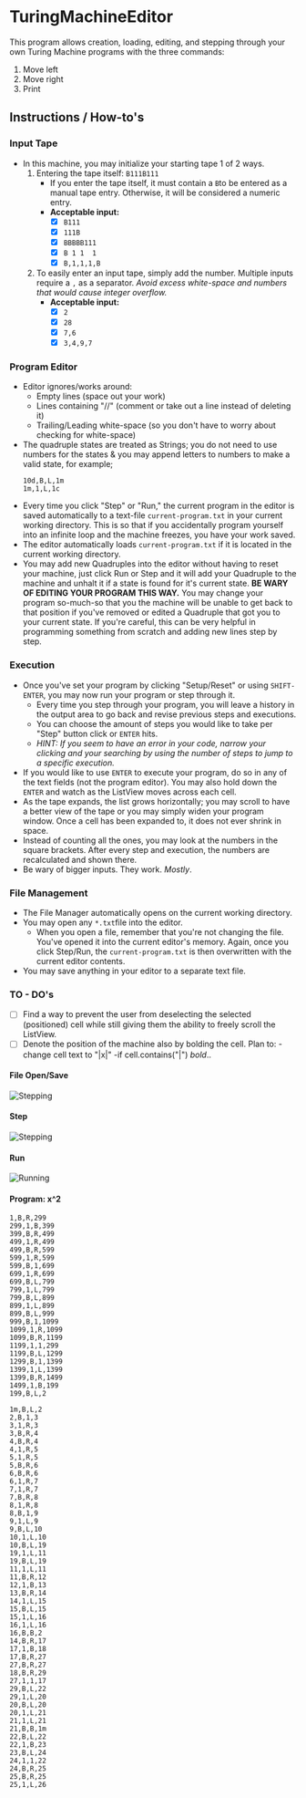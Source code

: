 
# TuringMachineEditor
This program allows creation, loading, editing, and stepping through your own Turing Machine programs with the three commands:
1. Move left
2. Move right
3. Print

## Instructions / How-to's

### Input Tape

 - In this machine, you may initialize your starting tape 1 of 2 ways.
	 1. Entering the tape itself: ``B111B111``
		 - If you enter the tape itself, it must contain a `B`to be entered as a manual tape entry. Otherwise, it will be considered a numeric entry. 
		 - 
			 **Acceptable input:**
			 - [x] `B111`
			 - [x] `111B`
			 - [x] `BBBBB111`
			 - [x] `B 1 1  1` 
			 - [x] `B,1,1,1,B`
	2. To easily enter an input tape, simply add the number. Multiple inputs require a `,` as a separator. 
  *Avoid excess white-space and numbers that would cause integer overflow.*
		- **Acceptable input:**
			 - [x] ``2``
			 - [x]  ``28``
			 - [x] `7,6`
			 - [x] `3,4,9,7` 

### Program Editor
 - Editor ignores/works around:
	 - Empty lines (space out your work)
	 - Lines containing "//" (comment or take out a line instead of deleting it)
	 - Trailing/Leading white-space (so you don't have to worry about checking for white-space)
 - The quadruple states are treated as Strings; you do not need to use numbers for the states & you may append letters to numbers to make a valid state, for example; 
    ```
    10d,B,L,1m
    1m,1,L,1c 
    ```
 - Every time you click "Step" or "Run," the current program in the editor is saved automatically to a text-file `current-program.txt` in your current working directory. This is so that if you accidentally program yourself into an infinite loop and the machine freezes, you have your work saved.
 - The editor automatically loads `current-program.txt` if it is located in the current working directory.
 - You may add new Quadruples into the editor without having to reset your machine, just click Run or Step and it will add your Quadruple to the machine and unhalt it if a state is found for it's current state. **BE WARY OF EDITING YOUR PROGRAM THIS WAY.** You may change your program so-much-so that you the machine will be unable to get back to that position if you've removed or edited a Quadruple that got you to your current state. If you're careful, this can be very helpful in programming something from scratch and adding new lines step by step.

### Execution
 - Once you've set your program by clicking "Setup/Reset" or using `SHIFT-ENTER`, you may now run your program or step through it.
	 - Every time you step through your program, you will leave a history in the output area to go back and revise previous steps and executions.
	 - You can choose the amount of steps you would like to take per "Step" button click or `ENTER` hits. 
	 - *HINT: If you seem to have an error in your code, narrow your clicking and your searching by using the number of steps to jump to a specific execution.*
- If you would like to use `ENTER` to execute your program, do so in any of the text fields (not the program editor). You may also hold down the `ENTER` and watch as the ListView moves across each cell.
- As the tape expands, the list grows horizontally; you may scroll to have a better view of the tape or you may simply widen your program window. Once a cell has been expanded to, it does not ever shrink in space.
- Instead of counting all the ones, you may look at the numbers in the square brackets. After every step and execution, the numbers are recalculated and shown there. 
- Be wary of bigger inputs. They work. *Mostly*. 

### File Management

 - The File Manager automatically opens on the current working directory.
 - You may open any `*.txt`file into the editor. 
	 - When you open a file, remember that you're not changing the file. You've opened it into the current editor's memory. Again, once you click Step/Run, the `current-program.txt` is then overwritten with the current editor contents. 
- You may save anything in your editor to a separate text file. 

### TO - DO's

 - [ ] Find a way to prevent the user from deselecting the selected (positioned) cell while still giving them the ability to freely scroll the ListView.
 - [ ] Denote the position of the machine also by bolding the cell. Plan to: -change cell text to "|x|" -if cell.contains("|") *bold*..

#### File Open/Save 
![Stepping](https://i.gyazo.com/3a7b9edcb0fe8a18fede4753345ad45c.gif)

#### Step 
![Stepping](https://i.gyazo.com/dea7f2e620604dbfb75f794192782093.gif)

#### Run
![Running](https://i.gyazo.com/0d4be619f0d233bd4709db7c02559f9b.gif)

#### Program: x^2
```
1,B,R,299
299,1,B,399
399,B,R,499
499,1,R,499
499,B,R,599
599,1,R,599
599,B,1,699
699,1,R,699
699,B,L,799
799,1,L,799
799,B,L,899
899,1,L,899
899,B,L,999
999,B,1,1099
1099,1,R,1099
1099,B,R,1199
1199,1,1,299
1199,B,L,1299
1299,B,1,1399
1399,1,L,1399
1399,B,R,1499
1499,1,B,199
199,B,L,2

1m,B,L,2
2,B,1,3
3,1,R,3
3,B,R,4
4,B,R,4
4,1,R,5
5,1,R,5
5,B,R,6
6,B,R,6
6,1,R,7
7,1,R,7
7,B,R,8
8,1,R,8
8,B,1,9
9,1,L,9
9,B,L,10
10,1,L,10
10,B,L,19
19,1,L,11
19,B,L,19
11,1,L,11
11,B,R,12
12,1,B,13
13,B,R,14
14,1,L,15
15,B,L,15
15,1,L,16
16,1,L,16
16,B,B,2
14,B,R,17
17,1,B,18
17,B,R,27
27,B,R,27
18,B,R,29
27,1,1,17
29,B,L,22
29,1,L,20
20,B,L,20
20,1,L,21
21,1,L,21
21,B,B,1m
22,B,L,22
22,1,B,23
23,B,L,24
24,1,1,22
24,B,R,25
25,B,R,25
25,1,L,26
```
